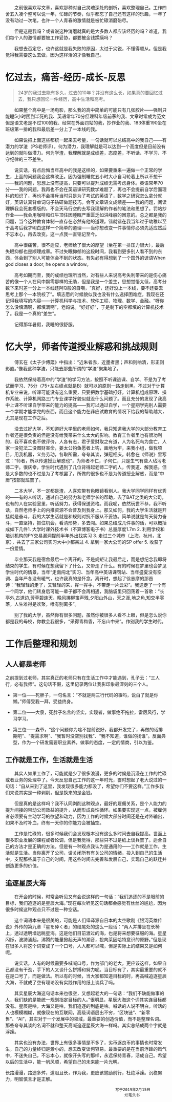 &emsp;&emsp;之前很喜欢写文章，喜欢那种对自己灵魂深处的剖析，喜欢整理自己。工作四舍五入凑个整可以说一年，忙碌的节奏，似乎都忘了自己还有这样的乐趣，一年了没有动过一次笔，也许一个人青春的激情就是被忙碌消磨殆尽。

&emsp;&emsp;但是这是我吗？或者说这种消磨就真的是大多数人都应该经历的吗？难道，我们每个人的激情都要被工作妥协，都要被金钱蹂躏吗？

&emsp;&emsp;我想去否定它，也许这就是我失败的原因，太过于尖锐，不懂得顺从。但是我觉得我需要这么去做，因为这样活的才像我自己。

# 忆过去，痛苦-经历-成长-反思

> 24岁的我过去能有多久，过去的10年？并没有这么长，如果真的要回忆过去，我只想回忆一件经历，高中生活和高考。

&emsp;&emsp;如果整个高中是一场电影，那么我的高中简单的可能只有几张胶片——强制只能睡5小时困到半死的我、英语常年70分但理科年级前茅的我、文章时常成为范文但是语文老是不过100的我、经常在外面罚站的我，抄作业的我、183体重190坐在班级第一排的我和最后差一分上了一本线的我。

&emsp;&emsp;如果说把上面这些都统一起来去考量，一句话就可以总结高中的我自己——有潜力的学渣（PS老师评）。何为潜力，我理解就是可以达到一个高度但是目前没有达到的就叫做潜力。何为学渣，我理解就是成绩差，态度差，不听话、不学习、不守纪律的三不差生。

&emsp;&emsp;说实话，有点后悔当年高中的我是这样的，如果要重来一遍做一个正常的学生，上面的问题我会这样改正。因为强制睡觉五小时大小自习轮着上所以不想干——我的问题，思想上没有提高，只要可以提升成绩无需考虑身体。英语常年70分——我的问题，我再也不会在英语课研究数学难题了，再也不会提前自学后面理科的知识了，再也不会排斥当时只是为了考试的英语了，数学之研究怎么拿分就好，英语认真背单词句子钻研做题技巧。会写文章语文成绩差——我的问题，阅读理解我会死套模版的，不会天马行空的去写我理解的作者的笔法和思想了。罚站抄作业——我会用咖啡和红牛顶住因睡眠严重匮乏如洪峰般的困意的。总之都是我的问题，当今这种教育体制一直存在必然有他的道理。错就错在我当年过于幼稚以至于高考后我才明白这样一个简单的道理——当你想改变一件事情你必须先适应然后不忘本心，再去改变。这一点我一直铭记至今。

&emsp;&emsp;高中很痛苦，很不适应，老师给了很大的厚望（坐在第一排压力很大），最后失眠抑郁也是顺理成章。不过失眠抑郁的这段时间，我看到更多别人看不到的东西，体会到了别人可能体会不到的状态。有失必有得想到了一个国外的谚语When god closes a door, he opens a window。

&emsp;&emsp;高考如期而至，我的成绩也理所当然，对有些人来说高考失利带来的是伤心痛苦的像一个人在风中飘零那样的无助，但是我是一个差生，思想觉悟太低，高考分数下来时差一分上一本线还阿Q般的自嘲，“真好，还好没上一本线，要不还要去思考上那个一本院校了”。填志愿的时候貌似我也没有什么选择困难症，我现在还记得我填写的内容——计算机科学与技术、软件工程、物理、数学、金融。“呀你怎么没填满啊，都填满啊”，老妈说。“好好好”，于是剩下的空都填的计算机技术了。我是一个真的“差生”。

&emsp;&emsp;记得那年暑假，我睡的很舒服。

# 忆大学，师者传道授业解惑和挑战规则

&emsp;&emsp;傅玄在《太子少傅箴》中指出：“近朱者赤，近墨者黑；声和则响清，形正则影直。”像我这种学渣，只能去那些所谓的“学渣”聚集地了。

&emsp;&emsp;我依然保持着高中的“学渣”的学习方法，按照不听课逃课、自学、不是为了考试而学习、75分（75+左右绩点就是B）就可以的原则一路走到黑。不过对于计算机专业来说，听课可能没有这么重要，只要把数学基础打好，计算机组成原理、操作系统、计算机网路三门专业课学好貌似就没什么问题了。而且充分的发现了我高中上课不听课自学带来的能力的提高——我可以通过自学，一个星期学完别人需要一个学期才能学完的东西，而且这个能力在非应试教育的情况下给我的帮助越大，尤其是现在工作之后。

&emsp;&emsp;没去过好大学，不知道好大学里的老师如何，我只知道我大学的大部分教育工作者还是很负责的但是没有给我带来什么太大的影响。教育工作者里也有很功利的，我不喜欢也不做评价，人各有志，君子爱财取之有道，人为名死鸟为食亡，人家一没犯法二没图财害命，姜太公钓鱼愿者上钩，画地为牢，来我小组，做我项目，用我机器，义务劳动，各取所需，夸夸其谈，弹冠相庆。韩愈在《师说》里写过：“师者，所以传道授业解惑也”，为师者不仁，子何仁，只是生气有些人玷污老师二字。很庆幸，学生时代遇到了几位背得起老师二字的人，传我道、解我惑。但是大多数的也不过是为了考核罢了，所做的很多也不是为传道授业解惑，而是“中庸”按部就班罢了。

&emsp;&emsp;二本大学，不一定都是渣，人喜欢带有色眼镜看别人。我大学同学同样有优秀的——有的人听话，通过自己的努力和老师学长的帮助，去了BAT之类的大公司，也有的人在实验室里，听话努力，获得保送资格。而我呢，依然玩世不恭，我不听话，自然老师手上的内推资源不会普及到我身上。那又如何，我的大学生活就是开挂就是奋斗，我的大学生活就是和规则对抗不服从不妥协。简单说就是每天努力奋斗，一直坚持，抓住机会，看清形势，多去闯。如果总结成几件事的话，可以概括成如下几件1. 大学时课外技术书（不算博客电子书）总量厚度1.7m 2. 利用学校和培训机构的PY交易漏洞提前半年外出找实习 3. 走过三个城市（上海，杭州，北京），共去了三家公司实习大中小都呆过 4. 拿到一家大公司的SP offer 5. 收获了一份爱情。

&emsp;&emsp;毕业那天我是宿舍最后一个离开的，不是规矩让我最后走，而是想纪念我即将结束的学生，有时候在想我留下了什么，又带走了什么。有的时候在梦里也会梦见学生时代的情景，当年“走南闯北”实习、当年高中英语课罚站、当年盛夏没有空调、当年严冬没有暖气，也许我真的是怀念。离开时，想起了徐志摩的那首诗：“我轻轻的走了，又轻轻的来，挥一挥手，不带走一片云彩”。我送走了一个有一个同学，他们转身后可能一辈子都不会再相遇，我脑袋里只回荡着一首歌：“长亭外,古道边,芳草碧连天，晚风拂柳笛声残,夕阳山外山，天之涯,地之角,知交半零落，人生难得是欢聚，唯有别离多”。

&emsp;&emsp;别了我的大学，虽然你有很多问题，虽然你被很多人看不上眼，但是怎么说你都是我的母校，你教会我很多，“采得青梅香，不忘山中来”。作别我的学生时代。

# 工作后整理和规划

## 人人都是老师

之前提到过老师，其实真正的老师只有在生活工作中才能遇到，孔子云：“三人行，必有我师”。这句话不假，这里记录两位让我影印象最深刻的三个人。

- 第一位——死胖子，一句名言：“不就是两三行代码的事吗，说白了就是你懒。”师傅受我一拜，受益终身。

- 第二位——大泉，死胖子名言的坚实，实现者，做事绝不拖拉，雷厉风行，学习学习。

- 第三位——森爷，“这个问题你为啥不提前说好，我都开发完了，再做的话排期吧”、“提需求啊”、“我暂时没空别找我”、“我不知道，谁做的找谁”。反面典型，作为一个研发需要职业素养，做事的态度，一定的情商，引以为鉴。

## 工作就是工作，生活就是生活

&emsp;&emsp;其实人如果工作了，可能就是少了很多浪漫，更多的时候是沉浸在工作的忙碌或者业务的处理中了。今天反思自己工作的这一年时光，霎时想起了老大说过的一句话：“自从来到了这里，我发现很多能力都没了，希望你们不要这样。”工作多我们来说其实是一种剥削，但是换来的是金钱。

&emsp;&emsp;但是真的是这样吗？我不认同剥削这种观点，最好的雇佣关系，是个人能力的提升间接的带动公司效益的提升，从而形成良性循环。如果要实现这一点，被雇佣者必须要有主动学习的欲望和动力，因为工作的时候大部分时间还是在对外输出，如果不及时补血，终有一天你的你能力会被抽空。

&emsp;&emsp;工作是忙碌的，很多时候我们会发现根本没有这么多时间去自我提高。世面上很多职业发展的课程或者论调，但是我觉得，那些只不过是纸上谈兵罢了。适合自己的方法才是正确的方法。但是有一种观点我认为是通用的——工作就是工作，生活就是生活。当你离开了公司，请关闭所有有关公司的情绪，投入到自己的生活中，支配那些属于自己的时间，用这些时间去完善和发展自己，实现自己的跃迁并创造更多的价值。

## 追逐星辰大海

&emsp;&emsp;在开会的时候，时常会听见又有会说这样的一句话：“我们追逐的不是眼前的目标，我们追逐的是星辰大海。”现在每次听见这句话都会感觉有丝丝的尴尬，因为很多时候这种观点只不过是一种空话。

&emsp;&emsp;这个词语本来是很美的，可能是人们绎译源自日本的太空歌剧《银河英雄传说》外传的第九章『星を砕く者』的结尾处的这么一段话：“两人并排坐在长椅上，透过透明墙远眺星海。这是他们目前渡过的海，也是将来想要征服的海。星星闪烁，波踌涌起，沸腾的能量掀起无声的潮音，投向莱因哈特意识的原野。”但是现在很多人将这个词变成了一个口号，人人都可以喊，但是实际上的结果又是如何呢。

&emsp;&emsp;说实话，人有的时候需要多喊喊口号，作为部门的老大，更应该这样，如果自己都没有干劲，手下的人又谈什么拼搏和努力呢。当目标有了，其实最重要的就不在是口号了，而是做法。所以有的时候，当大家都知道目标的时，再高喊追逐星辰大海，不就成了空有理论没有实践作用的纸上谈兵了吗。

&emsp;&emsp;其实星辰大海这句话本来也很空，又想起老大的一句话：“我们不缺能做事的人，我们缺的是能统一规划指定目标的人。”很明显，星辰大海这个词其实连目标都没有。星辰是啥，大海又是啥，我们追逐的到底是啥。喊话的人说不明白，听话的人也模模糊糊，就像现在的互联网，高级词语层出不穷，“区块链”、“新零售”、“AI”，其实对于一个发展中的领域，最重要的创造价值，而不是整理名词。那些夸夸其谈的名词不就和整天高喊追逐星辰大海一样吗。其实总结成两个字就是浮躁。

&emsp;&emsp;其实也没有办法，世界上有很多事情是不多了，劣币逐良币的事情也时常发生，自己的力量终归是渺小的，想去改变谈何容易。最重要的是在当前浮躁的风气中，不迷失自己，不忘本心，就像开头写的那样，永远保持青春，活成自己。希望以后的生活中，能一帆风顺，希望自己的未来能一片光明。

长路漫漫，路途多舛，道阻且长，作为我，更应该勉励前行，杜绝浮躁。沉稳努力，明智慎言才是正解。

                                                    写于2019年2月15日
                                                        烂笔头书